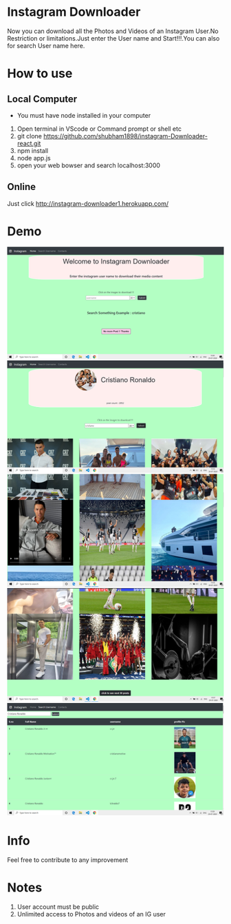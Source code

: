 # Instagram Downloader
Now you can download all the Photos and Videos of an Instagram User.No Restriction or limitations.Just enter the User name and Start!!!.You can also for search User name here.
# How to use
## Local Computer
+ You must have node installed in your computer
1. Open terminal in VScode or Command prompt or shell etc
2. git clone https://github.com/shubham1898/instagram-Downloader-react.git
3. npm install
4. node app.js
5. open your web bowser and search localhost:3000

## Online
  Just click http://instagram-downloader1.herokuapp.com/

# Demo
![Home Page](public/page1n.png)
![search Home](public/page2n.png)
![result Page](public/page3n.png)
![result Page](public/page4n.png)
![Search Page](public/page5.png)
# Info
Feel free to contribute to any improvement

# Notes
1. User account must be public
2. Unlimited access to Photos and videos of an IG user
